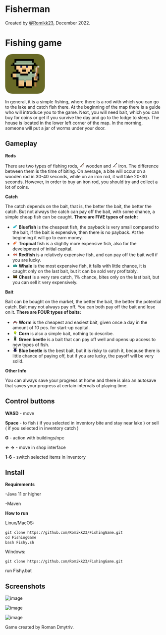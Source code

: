 # Fisherman
Created by [@Romikk23](https://t.me/Romiikk), December 2022.
# Fishing game #

<img src="https://github.com/Romikk23/FishingGame/blob/main/game/src/main/resources/textures/icon/icon_macOS.png" width="128" >

In general, it is a simple fishing, where there is a rod with which you can go to the lake and catch fish there. At the beginning of the map there is a guide who will introduce you to the game. Next, you will need bait, which you can buy for coins or get if you survive the day and go to the lodge to sleep. The house is located in the lower left corner of the map. In the morning, someone will put a jar of worms under your door.

## Gameplay ##

**Rods**

  There are two types of fishing rods, <img src="https://github.com/Romikk23/FishingGame/blob/main/game/src/main/resources/textures/hud/inventory_items/10.png" width="16" > wooden and <img src="https://github.com/Romikk23/FishingGame/blob/main/game/src/main/resources/textures/hud/inventory_items/13.png" width="16" > iron. The difference between them is the time of biting.
  On average, a bite will occur on a wooden rod in 30-40 seconds, while on an iron rod, it will take 20-30 seconds. However, in order to buy an iron rod, you should try and collect a lot of coins.

**Catch**

  The catch depends on the bait, that is, the better the bait, the better the catch. But not always the catch can pay off the bait, with some chance, a simple cheap fish can be caught.
  **There are **FIVE** types of catch:**
- <img src="https://github.com/Romikk23/FishingGame/blob/main/game/src/main/resources/textures/hud/inventory_items/12.png" width="16" > **Bluefish** is the cheapest fish, the payback is very small compared to the bait, if the bait is expensive, then there is no payback. At the beginning it will go to earn money.
- <img src="https://github.com/Romikk23/FishingGame/blob/main/game/src/main/resources/textures/hud/inventory_items/14.png" width="16" > **Tropical** fish is a slightly more expensive fish, also for the development of initial capital.
- <img src="https://github.com/Romikk23/FishingGame/blob/main/game/src/main/resources/textures/hud/inventory_items/16.png" width="16" > **Redfish** is a relatively expensive fish, and can pay off the bait well if you are lucky.
- <img src="https://github.com/Romikk23/FishingGame/blob/main/game/src/main/resources/textures/hud/inventory_items/15.png" width="16" > **Whale** is the most expensive fish, it falls with little chance, it is caught only on the last bait, but it can be sold very profitably.
- <img src="https://github.com/Romikk23/FishingGame/blob/main/game/src/main/resources/textures/hud/inventory_items/17.png" width="16" > **Chest** is a very rare catch, 1% chance, bites only on the last bait, but you can sell it very expensively.

**Bait**

  Bait can be bought on the market, the better the bait, the better the potential catch. Bait may not always pay off. You can both pay off the bait and lose on it.
  **There are FOUR types of baits:**
- <img src="https://github.com/Romikk23/FishingGame/blob/main/game/src/main/resources/textures/hud/inventory_items/11.png" width="16" > **Worm** is the cheapest and easiest bait, given once a day in the amount of 10 pcs. for start-up capital.
- <img src="https://github.com/Romikk23/FishingGame/blob/main/game/src/main/resources/textures/hud/inventory_items/20.png" width="16" > **Corn** is also a simple bait, nothing to describe.
- <img src="https://github.com/Romikk23/FishingGame/blob/main/game/src/main/resources/textures/hud/inventory_items/18.png" width="16" > **Green beetle** is a bait that can pay off well and opens up access to new types of fish.
- <img src="https://github.com/Romikk23/FishingGame/blob/main/game/src/main/resources/textures/hud/inventory_items/19.png" width="16" > **Blue beetle** is the best bait, but it is risky to catch it, because there is little chance of paying off, but if you are lucky, the payoff will be very solid.

**Other Info**

You can always save your progress at home and there is also an autosave that saves your progress at certain intervals of playing time.

## Control buttons ##

**WASD** - move

**Space** - to fish ( if you selected in inventory bite and stay near lake ) or sell ( if you selected in inventory catch )

**G** - action with buildings/npc

**← →** - move in shop interface 

**1-6** - switch selected items in inventory

## Install ##

**Requirements**

-Java 11 or higher

-Maven

**How to run**
    
Linux/MacOS:
   
    git clone https://github.com/Romikk23/FishingGame.git
    cd FishingGame
    bash Fishy.sh
  
Windows:

    git clone https://github.com/Romikk23/FishingGame.git

run Fishy.bat


## Screenshots ##

![image](https://user-images.githubusercontent.com/94647132/216158081-d27b410f-f0c4-4661-8953-fee075c80f7b.png)

![image](https://user-images.githubusercontent.com/94647132/216158346-bb7efe8d-51f8-44fe-80e5-3122fb93dfb2.png)

![image](https://user-images.githubusercontent.com/94647132/216158463-e2614f53-676c-4b4b-92d7-842d63c69c60.png)



Game created by Roman Dmytriv.

